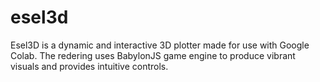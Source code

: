 # esel3d

Esel3D is a dynamic and interactive 3D plotter made for use with Google Colab. 
The redering uses BabylonJS game engine to produce vibrant visuals and provides
intuitive controls. 



